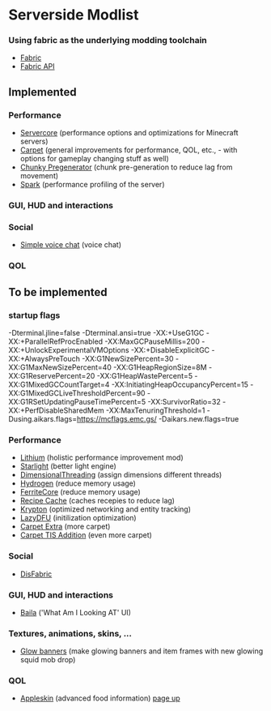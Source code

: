 # Serverside Modlist

### Using fabric as the underlying modding toolchain
* [Fabric](https://fabricmc.net/)
* [Fabric API](https://www.curseforge.com/minecraft/mc-mods/fabric-api)


## Implemented
### Performance
* [Servercore](https://modrinth.com/mod/servercore) (performance options and optimizations for Minecraft servers)
* [Carpet](https://www.curseforge.com/minecraft/mc-mods/carpet/files/all) (general improvements for performance, QOL, etc., - with options for gameplay changing stuff as well)
* [Chunky Pregenerator](https://www.curseforge.com/minecraft/mc-mods/chunky-pregenerator) (chunk pre-generation to reduce lag from movement)
* [Spark](https://ci.lucko.me/job/spark/) (performance profiling of the server)
### GUI, HUD and interactions
### Social
* [Simple voice chat](https://www.curseforge.com/minecraft/mc-mods/simple-voice-chat) (voice chat)
### QOL


## To be implemented
### startup flags
-Dterminal.jline=false -Dterminal.ansi=true -XX:+UseG1GC -XX:+ParallelRefProcEnabled -XX:MaxGCPauseMillis=200 -XX:+UnlockExperimentalVMOptions -XX:+DisableExplicitGC -XX:+AlwaysPreTouch -XX:G1NewSizePercent=30 -XX:G1MaxNewSizePercent=40 -XX:G1HeapRegionSize=8M -XX:G1ReservePercent=20 -XX:G1HeapWastePercent=5 -XX:G1MixedGCCountTarget=4 -XX:InitiatingHeapOccupancyPercent=15 -XX:G1MixedGCLiveThresholdPercent=90 -XX:G1RSetUpdatingPauseTimePercent=5 -XX:SurvivorRatio=32 -XX:+PerfDisableSharedMem -XX:MaxTenuringThreshold=1 -Dusing.aikars.flags=https://mcflags.emc.gs/ -Daikars.new.flags=true
### Performance
* [Lithium](https://www.curseforge.com/minecraft/mc-mods/lithium/files/all) (holistic performance improvement mod)
* [Starlight](https://github.com/spottedleaf/starlight/releases) (better light engine)
* [DimensionalThreading](https://github.com/WearBlackAllDay/DimensionalThreading) (assign dimensions different threads)
* [Hydrogen](https://github.com/jellysquid3/hydrogen-fabric/releases) (reduce memory usage)
* [FerriteCore](https://www.curseforge.com/minecraft/mc-mods/ferritecore-fabric) (reduce memory usage)
* [Recipe Cache](https://www.curseforge.com/minecraft/mc-mods/recipe-cache) (caches recepies to reduce lag)
* [Krypton](https://github.com/astei/krypton/releases) (optimized networking and entity tracking)
* [LazyDFU](https://www.curseforge.com/minecraft/mc-mods/lazydfu) (initilization optimization)
* [Carpet Extra](https://www.curseforge.com/minecraft/mc-mods/carpet-extra/files/all) (more carpet)
* [Carpet TIS Addition](https://github.com/TISUnion/Carpet-TIS-Addition/releases) (even more carpet)
### Social
* [DisFabric](https://www.curseforge.com/minecraft/mc-mods/disfabric)
### GUI, HUD and interactions
* [Baila](https://github.com/TheEpicBlock/baila) ('What Am I Looking AT' UI)
### Textures, animations, skins, ...
* [Glow banners](https://www.curseforge.com/minecraft/mc-mods/glow-banners) (make glowing banners and item frames with new glowing squid mob drop)
### QOL
* [Appleskin](https://www.curseforge.com/minecraft/mc-mods/appleskin) (advanced food information)
[page up](https://github.com/WhiteBrownie/1.18Server/tree/main/1.18-rc3)



